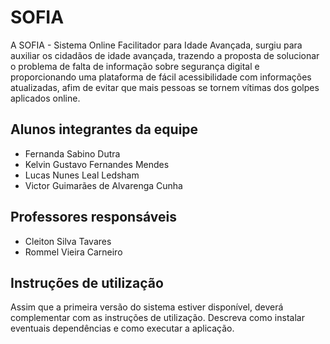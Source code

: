 # SOFIA

A SOFIA - Sistema Online Facilitador para Idade Avançada, surgiu para auxiliar os cidadãos de idade avançada, trazendo a proposta de solucionar o problema de falta de informação sobre segurança digital e proporcionando uma plataforma de fácil acessibilidade com informações atualizadas, afim de evitar que mais pessoas se tornem vítimas dos golpes aplicados online.

## Alunos integrantes da equipe

* Fernanda Sabino Dutra
* Kelvin Gustavo Fernandes Mendes
* Lucas Nunes Leal Ledsham
* Victor Guimarães de Alvarenga Cunha

## Professores responsáveis

* Cleiton Silva Tavares
* Rommel Vieira Carneiro

## Instruções de utilização

Assim que a primeira versão do sistema estiver disponível, deverá complementar com as instruções de utilização. Descreva como instalar eventuais dependências e como executar a aplicação.
